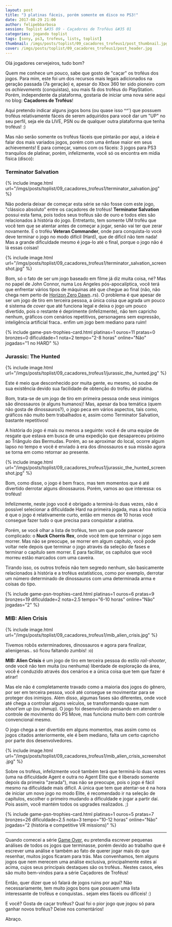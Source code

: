 ```yaml
---
layout: post
title: "3 platinas fáceis, porém somente em disco no PS3!"
date: 2017-08-29 21:00
author: felipebbarbosa
session: Toplist &#35 09 - Caçadores de Troféus &#35 01
categories: jogando toplist
tags: [sony, ps3, trofeus, lists, toplist]
thumbnail: /imgs/posts/toplist/09_cacadores_trofeus1/post_thumbnail.jpg
cover: /imgs/posts/toplist/09_cacadores_trofeus1/post_header.jpg
---
```


Olá jogadores cervejeiros, tudo bom?

Quem me conhece um pouco, sabe que gosto de "caçar" os troféus dos jogos. Para mim, este foi um dos recursos mais legais adicionados na geração passada (7a geração) e, apesar do Xbox 360 ter sido pioneiro com os _achievements_ (conquistas), sou mais fã dos troféus do PlayStation. Porém, independente da plataforma, gostaria de iniciar uma nova série aqui no blog: **Caçadores de Troféus**!

Aqui pretendo indicar alguns jogos bons (ou quase isso ^^') que possuem troféus relativamente fáceis de serem adquiridos para você dar um "UP" no seu perfil, seja ele da LIVE, PSN ou de qualquer outra plataforma que tenha troféus! :)

<!--more-->

Mas não serão somente os troféus fáceis que pintarão por aqui, a ideia é falar dos mais variados jogos, porém com uma ênfase maior em seus achievements! E para começar, vamos com os fáceis: 3 jogos para PS3 tranquilos de platinar, porém, infelizmente, você só os encontra em mídia física (disco):

### Terminator Salvation

{% include image.html
  url="/imgs/posts/toplist/09_cacadores_trofeus1/terminator_salvation.jpg" %}

Não poderia deixar de começar esta série se não fosse com este jogo, "clássico absoluto" entre os caçadores de troféus! **Terminator Salvation** possui esta fama, pois todos seus troféus são de ouro e todos eles são relacionados à história do jogo. Entretanto, tem somente UM troféu que você tem que se atentar antes de começar a jogar, senão vai ter que zerar novamente. É o troféu **Veteran Commander**, onde para conquista-lo você deve terminar o jogo no modo difícil (Hard), que de difícil não tem nada! Mas a grande dificuldade mesmo é joga-lo até o final, porque o jogo não é lá essas coisas!

{% include image.html
  url="/imgs/posts/toplist/09_cacadores_trofeus1/terminator_salvation_screenshot.jpg" %}

Bom, só o fato de ser um jogo baseado em filme já diz muita coisa, né? Mas no papel de John Connor, numa Los Angeles pós-apocalíptica, você terá que enfrentar vários tipos de máquinas até que chegue ao final (não, não chega nem perto de [Horizon Zero Dawn](/jogando/analise/2017/06/25/analise-horizon-zero-dawn.html)..rs). O problema é que apesar de ser um jogo de tiro em terceira pessoa, a única coisa que agrada um pouco é sistema de _cover_ que até funciona legal e deixa o jogo um pouco divertido, pois o restante é deprimente (infelizmente), não tem capricho nenhum, gráficos com cenários repetitivos, personagens sem expressão, inteligência artificial fraca.. enfim um jogo bem mediano para ruim!

{% include game-psn-trophies-card.html
  platinas=1 ouros=11 pratas=0 bronzes=0
  dificuldade=1 nota=2
  tempo="2-8 horas"
  online="Não"
  jogadas="1 no HARD" %}

### Jurassic: The Hunted

{% include image.html
  url="/imgs/posts/toplist/09_cacadores_trofeus1/jurassic_the_hunted.jpg" %}

Este é meio que desconhecido por muita gente, eu mesmo, só soube de sua existência devido sua facilidade de obtenção do troféu de platina.

Bom, trata-se de um jogo de tiro em primeira pessoa onde seus inimigos são dinossauros (e alguns humanos)! Mas, apesar da boa temática (quem não gosta de dinossauros?), o jogo peca em vários aspectos, tais como, gráficos não muito bem trabalhados e, assim como Terminator Salvation, bastante repetitivos!

A história do jogo é mais ou menos a seguinte: você é de uma equipe de resgate que estava em busca de uma expedição que desapareceu próximo ao Triângulo das Bermudas. Porém, ao se aproximar do local, ocorre algum lapso no tempo e você é enviado à era dos dinossauros e sua missão agora se torna em como retornar ao presente.

{% include image.html
  url="/imgs/posts/toplist/09_cacadores_trofeus1/jurassic_the_hunted_screenshot.jpg" %}

Bom, como disse, o jogo é bem fraco, mas tem momentos que é até divertido derrotar alguns dinossauros. Porém, vamos ao que interessa: os troféus!

Infelizmente, neste jogo você é obrigado a terminá-lo duas vezes, não é possível selecionar a dificuldade Hard na primeira jogada, mas a boa notícia é que o jogo é relativamente curto, então em menos de 10 horas você consegue fazer tudo o que precisa para conquistar a platina.

Porém, se você olhar a lista de troféus, tem um que pode parecer complicado: o **Nuck Chorris Rex**, onde você tem que terminar o jogo sem morrer. Mas não se preocupe, se morrer em algum capítulo, você pode voltar nele depois que terminar o jogo através da seleção de fases e terminar o capítulo sem morrer. E para facilitar, os capítulos que você morreu estão marcados com uma caveira.

Tirando isso, os outros trofeús não tem segredo nenhum, são basicamente relacionados à história e a troféus estatísticos, como por exemplo, derrotar um número determinado de dinossauros com uma determinada arma e coisas do tipo.

{% include game-psn-trophies-card.html
  platinas=1 ouros=6 pratas=9 bronzes=19
  dificuldade=2 nota=2.5
  tempo="6-10 horas"
  online="Não"
  jogadas="2" %}

### MIB: Alien Crisis

{% include image.html
  url="/imgs/posts/toplist/09_cacadores_trofeus1/mib_alien_crisis.jpg" %}

Tivemos robôs exterminadores, dinossauros e agora para finalizar, alienígenas.. só ficou faltando zumbis! :o)

**MIB: Alien Crisis** é um jogo de tiro em terceira pessoa do estilo _rail-shooter_, onde você não tem muita (ou nenhuma) liberdade de exploração da área, você é conduzido através dos cenários e a única coisa que tem que fazer é atirar!

Mas ele não é completamente travado como a maioria dos jogos do gênero, por ser em terceira pessoa, você até consegue se movimentar para se proteger dos inimigos. Além disso, algumas fases são diferentes, onde você até chega a controlar alguns veículos, se transformando quase num _shoot'em up_ (ou shmup). O jogo foi desenvolvido pensando em atender o controle de movimento do PS Move, mas funciona muito bem com controle convencional mesmo.

O jogo chega a ser divertido em alguns momentos, mas assim como os jogos citados anteriormente, ele é bem mediano, falta um certo capricho por parte dos desenvolvedores.

{% include image.html
  url="/imgs/posts/toplist/09_cacadores_trofeus1/mib_alien_crisis_screenshot.jpg" %}

Sobre os troféus, infelizmente você também terá que terminá-lo duas vezes (uma na dificuldade Agent e outra no Agent Elite que é liberado somente depois da primeira "zerada"), mas não se preocupe, pois o jogo é fácil mesmo na dificuldade mais díficil. A única que tem que atentar-se é na hora de iniciar um novo jogo no modo Elite, é recomendado ir na seleção de capítulos, escolher o primeiro mudando a dificuldade e jogar a partir daí. Pois assim, você mantém todos os upgrades realizados. ;)

{% include game-psn-trophies-card.html
  platinas=1 ouros=5 pratas=7 bronzes=26
  dificuldade=2.5 nota=3
  tempo="10-12 horas"
  online="Não"
  jogadas="2 (história e competitive VR missions)" %}

---

Quando comecei a série [Game Over](/jogando/analise/), eu pretendia escrever pequenas análises de todos os jogos que terminasse, porém devido ao trabalho que é escrever uma análise e também ao fato de querer jogar mais do que resenhar, muitos jogos ficaram para trás. Mas convenhamos, tem alguns jogos que nem merecem uma análise exclusiva, principalmente estes aí acima, cujos seus principais destaques são os troféus.. Nestes casos, eles são muito bem-vindos para a série Caçadores de Troféus!

Então, quer dizer que só falará de jogos ruins por aqui? Não necessariamente, tem muito jogos bons que possuem uma lista interessante de troféus e conquistas.. sejam eles fáceis ou difíceis! :)

E você? Gosta de caçar troféus? Qual foi o pior jogo que jogou só para ganhar novos troféus? Deixe nos comentários!

Abraço.

